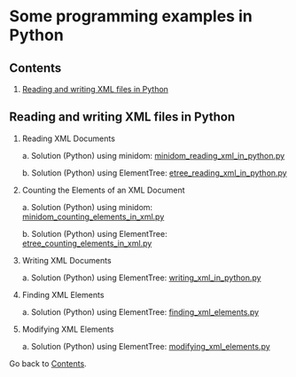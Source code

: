 Some programming examples in Python
===========================

## Contents
1. [Reading and writing XML files in Python](#reading-and-writing-xml-files-in-python)

## Reading and writing XML files in Python

1. Reading XML Documents

	a. Solution (Python) using minidom: [minidom_reading_xml_in_python.py](https://github.com/ramon-pessoa/python_programming/blob/master/reading-and-writing-xml-files-in-python/minidom_reading_xml_in_python.py)

	b. Solution (Python) using ElementTree: [etree_reading_xml_in_python.py](https://github.com/ramon-pessoa/python_programming/blob/master/reading-and-writing-xml-files-in-python/etree_reading_xml_in_python.py)

2. Counting the Elements of an XML Document

	a. Solution (Python) using minidom: [minidom_counting_elements_in_xml.py](https://github.com/ramon-pessoa/python_programming/blob/master/reading-and-writing-xml-files-in-python/minidom_counting_elements_in_xml.py)

	b. Solution (Python) using ElementTree: [etree_counting_elements_in_xml.py](https://github.com/ramon-pessoa/python_programming/blob/master/reading-and-writing-xml-files-in-python/etree_counting_elements_in_xml.py)

3. Writing XML Documents

	a. Solution (Python) using ElementTree: [writing_xml_in_python.py](https://github.com/ramon-pessoa/python_programming/blob/master/reading-and-writing-xml-files-in-python/writing_xml_in_python.py)

4. Finding XML Elements

	a. Solution (Python) using ElementTree: [finding_xml_elements.py](https://github.com/ramon-pessoa/python_programming/blob/master/reading-and-writing-xml-files-in-python/finding_xml_elements.py)

5. Modifying XML Elements

	a. Solution (Python) using ElementTree: [modifying_xml_elements.py](https://github.com/ramon-pessoa/python_programming/blob/master/reading-and-writing-xml-files-in-python/modifying_xml_elements.py)

Go back to [Contents](#contents).